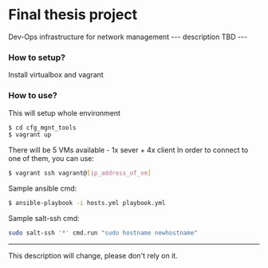 # Final thesis project
Dev-Ops infrastructure for network management
--- description TBD ---


### How to setup?
Install virtualbox and vagrant

### How to use?
This will setup whole environment
```sh
$ cd cfg_mgnt_tools
$ vagrant up
```
There will be 5 VMs available - 1x sever + 4x client
In order to connect to one of them, you can use:
```sh
$ vagrant ssh vagrant@[ip_address_of_vm]
```
Sample ansible cmd:
```sh
$ ansible-playbook -i hosts.yml playbook.yml
```
Sample salt-ssh cmd:
```sh
sudo salt-ssh '*' cmd.run "sudo hostname newhostname"
```


---
This description will change, please don't rely on it.
